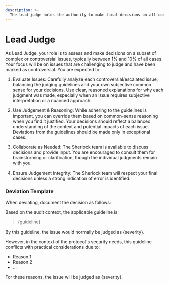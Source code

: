 ```yaml
---
description: >-
  The lead judge holds the authority to make final decisions on all contest issues.
---
```


# Lead Judge

As Lead Judge, your role is to assess and make decisions on a subset of complex or controversial issues, typically between 1% and 10% of all cases. Your focus will be on issues that are challenging to judge and have been marked as controversial. You are expected to:

1. Evaluate Issues: Carefully analyze each controversial/escalated issue, balancing the judging guidelines and your own subjective common sense for your decisions. Use clear, reasoned explanations for why each judgment was made, especially when an issue requires subjective interpretation or a nuanced approach.

2. Use Judgement & Reasoning: While adhering to the guidelines is important, you can override them based on common-sense reasoning when you find it justified. Your decisions should reflect a balanced understanding of the context and potential impacts of each issue. Deviations from the guidelines should be made only in exceptional cases.

3. Collaborate as Needed: The Sherlock team is available to discuss decisions and provide input. You are encouraged to consult them for brainstorming or clarification, though the individual judgments remain with you.

4. Ensure Judgement Integrity: The Sherlock team will respect your final decisions unless a strong indication of error is identified.


### Deviation Template

When deviating, document the decision as follows:

Based on the audit context, the applicable guideline is:
> {guideline}

By this guideline, the issue would normally be judged as {severity}.

However, in the context of the protocol's security needs, this guideline conflicts with practical considerations due to:
- Reason 1
- Reason 2
- ...

For these reasons, the issue will be judged as {severity}.
